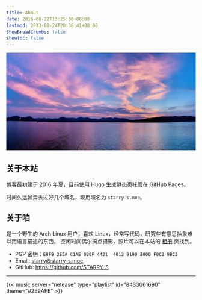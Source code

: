 ```yaml
---
title: About
date: 2016-08-22T13:25:30+08:00
lastmod: 2023-08-24T20:36:41+08:00
ShowBreadCrumbs: false
showtoc: false
---
```


!["West Lake"](images/westlake.jpg "West Lake")

## 关于本站

博客最初建于 2016 年夏，目前使用 Hugo 生成静态页托管在 GitHub Pages。

时间久远曾弄丢过好几个域名，现用域名为 `starry-s.moe`。

## 关于咱

是一个野生的 Arch Linux 用户，喜欢 Linux，经常写代码，研究些有意思抽象难以用语言描述的东西。
空闲时间偶尔搞点摄影，照片可以在本站的 [相册](/gallery/) 页找到。

- PGP 密钥：`E8F9 2E5A C1AE 0B0F 4421  4012 9190 2000 F0C2 9BC2`
- Email: [starry@starry-s.moe](mailto:starry@starry-s.moe)
- GitHub: <https://github.com/STARRY-S>

----

{{< music server="netease" type="playlist" id="8433061690" theme="#2E9AFE" >}}

